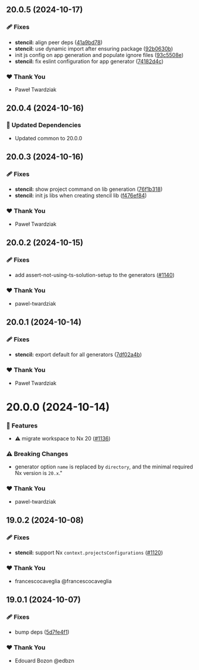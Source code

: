 ## 20.0.5 (2024-10-17)

### 🩹 Fixes

- **stencil:** align peer deps ([41a9bd78](https://github.com/nxext/nx-extensions/commit/41a9bd78))
- **stencil:** use dynamic import after ensuring package ([92b0630b](https://github.com/nxext/nx-extensions/commit/92b0630b))
- init js config on app generation and populate ignore files ([93c5508e](https://github.com/nxext/nx-extensions/commit/93c5508e))
- **stencil:** fix eslint configuration for app generator ([74182d4c](https://github.com/nxext/nx-extensions/commit/74182d4c))

### ❤️  Thank You

- Paweł Twardziak

## 20.0.4 (2024-10-16)

### 🧱 Updated Dependencies

- Updated common to 20.0.0

## 20.0.3 (2024-10-16)

### 🩹 Fixes

- **stencil:** show project command on lib generation ([76f1b318](https://github.com/nxext/nx-extensions/commit/76f1b318))
- **stencil:** init js libs when creating stencil lib ([f476ef84](https://github.com/nxext/nx-extensions/commit/f476ef84))

### ❤️  Thank You

- Paweł Twardziak

## 20.0.2 (2024-10-15)

### 🩹 Fixes

- add assert-not-using-ts-solution-setup to the generators ([#1140](https://github.com/nxext/nx-extensions/pull/1140))

### ❤️  Thank You

- pawel-twardziak

## 20.0.1 (2024-10-14)

### 🩹 Fixes

- **stencil:** export default for all generators ([7df02a4b](https://github.com/nxext/nx-extensions/commit/7df02a4b))

### ❤️  Thank You

- Paweł Twardziak

# 20.0.0 (2024-10-14)

### 🚀 Features

- ⚠️  migrate workspace to Nx 20 ([#1136](https://github.com/nxext/nx-extensions/pull/1136))

### ⚠️  Breaking Changes

- generator option `name` is replaced by `directory`, and the minimal required Nx version is `20.x`."

### ❤️  Thank You

- pawel-twardziak

## 19.0.2 (2024-10-08)


### 🩹 Fixes

- **stencil:** support Nx `context.projectsConfigurations` ([#1120](https://github.com/nxext/nx-extensions/pull/1120))


### ❤️  Thank You

- francescocaveglia @francescocaveglia

## 19.0.1 (2024-10-07)


### 🩹 Fixes

- bump deps ([5d7fe4f1](https://github.com/nxext/nx-extensions/commit/5d7fe4f1))


### ❤️  Thank You

- Edouard Bozon @edbzn